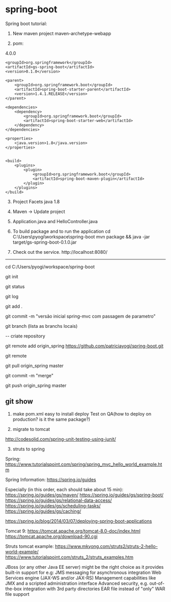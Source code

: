 # spring-boot

Spring boot tutorial:

1) New maven project
   maven-archetype-webapp

2) pom:

<?xml version="1.0" encoding="UTF-8"?>
<project xmlns="http://maven.apache.org/POM/4.0.0" xmlns:xsi="http://www.w3.org/2001/XMLSchema-instance"
    xsi:schemaLocation="http://maven.apache.org/POM/4.0.0 http://maven.apache.org/xsd/maven-4.0.0.xsd">
    <modelVersion>4.0.0</modelVersion>

    <groupId>org.springframework</groupId>
    <artifactId>gs-spring-boot</artifactId>
    <version>0.1.0</version>

    <parent>
        <groupId>org.springframework.boot</groupId>
        <artifactId>spring-boot-starter-parent</artifactId>
        <version>1.4.1.RELEASE</version>
    </parent>

    <dependencies>
        <dependency>
            <groupId>org.springframework.boot</groupId>
            <artifactId>spring-boot-starter-web</artifactId>
        </dependency>
    </dependencies>

    <properties>
        <java.version>1.8</java.version>
    </properties>


    <build>
        <plugins>
            <plugin>
                <groupId>org.springframework.boot</groupId>
                <artifactId>spring-boot-maven-plugin</artifactId>
            </plugin>
        </plugins>
    </build>

</project>


3) Project Facets
  java 1.8
  
4) Maven -> Update project  

5) Application.java and HelloController.java

6) To build package and to run the application 
cd C:\Users\pyogi\workspace\spring-boot
mvn package && java -jar target/gs-spring-boot-0.1.0.jar

7) Check out the service.
http://localhost:8080/

--------------------------------
cd C:/Users/pyogi/workspace/spring-boot

git init

git status

git log 

git add .

git commit -m "versão inicial spring-mvc com passagem de parametro"

git branch (lista as branchs locais)

-- criate repository

git remote add origin_spring https://github.com/patriciayogi/spring-boot.git

git remote

git pull origin_spring master   

git commit -m "merge"

git push origin_spring master   

git show <ID do commit>
--------------------------------

1. make pom.xml easy to install deploy
Test on QA(how to deploy on production? is it the same package?)

2. migrate to tomcat


http://codesolid.com/spring-unit-testing-using-junit/

3. struts to spring 



Spring:
https://www.tutorialspoint.com/spring/spring_mvc_hello_world_example.htm

Spring Information:
https://spring.io/guides

Especially (in this order, each should take about 15 min):
https://spring.io/guides/gs/maven/
https://spring.io/guides/gs/spring-boot/
https://spring.io/guides/gs/relational-data-access/
https://spring.io/guides/gs/scheduling-tasks/
https://spring.io/guides/gs/caching/

https://spring.io/blog/2014/03/07/deploying-spring-boot-applications


Tomcat 9:
https://tomcat.apache.org/tomcat-8.0-doc/index.html
https://tomcat.apache.org/download-90.cgi


Struts tomcat example:
https://www.mkyong.com/struts2/struts-2-hello-world-example/
https://www.tutorialspoint.com/struts_2/struts_examples.htm


JBoss (or any other Java EE server) might be the right choice as it provides built-in support for e.g:
JMS messaging for asynchronous integration
Web Services engine (JAX-WS and/or JAX-RS)
Management capabilities like JMX and a scripted administration interface
Advanced security, e.g. out-of-the-box integration with 3rd party directories
EAR file instead of "only" WAR file support
